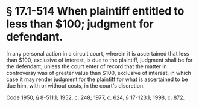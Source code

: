 # § 17.1-514 When plaintiff entitled to less than $100; judgment for defendant.

<p>In any personal action in a circuit court, wherein it is ascertained that less than $100, exclusive of interest, is due to the plaintiff, judgment shall be for the defendant, unless the court enter of record that the matter in controversy was of greater value than $100, exclusive of interest, in which case it may render judgment for the plaintiff for what is ascertained to be due him, with or without costs, in the court's discretion.</p><p>Code 1950, § 8-511.1; 1952, c. 248; 1977, c. 624, § 17-123.1; 1998, c. <a href='http://lis.virginia.gov/cgi-bin/legp604.exe?981+ful+CHAP0872'>872</a>.</p>